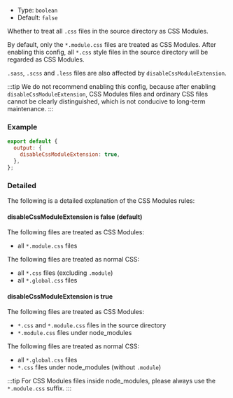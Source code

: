 - Type: `boolean`
- Default: `false`

Whether to treat all `.css` files in the source directory as CSS Modules.

By default, only the `*.module.css` files are treated as CSS Modules. After enabling this config, all `*.css` style files in the source directory will be regarded as CSS Modules.

`.sass`, `.scss` and `.less` files are also affected by `disableCssModuleExtension`.

:::tip
We do not recommend enabling this config, because after enabling `disableCssModuleExtension`, CSS Modules files and ordinary CSS files cannot be clearly distinguished, which is not conducive to long-term maintenance.
:::

### Example

```js
export default {
  output: {
    disableCssModuleExtension: true,
  },
};
```

### Detailed

The following is a detailed explanation of the CSS Modules rules:

#### disableCssModuleExtension is false (default)

The following files are treated as CSS Modules:

- all `*.module.css` files

The following files are treated as normal CSS:

- all `*.css` files (excluding `.module`)
- all `*.global.css` files

#### disableCssModuleExtension is true

The following files are treated as CSS Modules:

- `*.css` and `*.module.css` files in the source directory
- `*.module.css` files under node_modules

The following files are treated as normal CSS:

- all `*.global.css` files
- `*.css` files under node_modules (without `.module`)

:::tip
For CSS Modules files inside node_modules, please always use the `*.module.css` suffix.
:::
